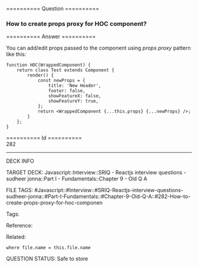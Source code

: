 ========== Question ==========  

### How to create props proxy for HOC component?  

========== Answer ==========  

You can add/edit props passed to the component using _props proxy_ pattern like this:

<!-- codeblock-start -->
<pre><code class="hljs language-jsx"><span class="hljs-keyword">function</span> <span class="hljs-title function_">HOC</span>(<span class="hljs-params">WrappedComponent</span>) {
    <span class="hljs-keyword">return</span> <span class="hljs-keyword">class</span> <span class="hljs-title class_">Test</span> <span class="hljs-keyword">extends</span> <span class="hljs-title class_ inherited__">Component</span> {
        <span class="hljs-title function_">render</span>(<span class="hljs-params"></span>) {
            <span class="hljs-keyword">const</span> newProps = {
                <span class="hljs-attr">title</span>: <span class="hljs-string">'New Header'</span>,
                <span class="hljs-attr">footer</span>: <span class="hljs-literal">false</span>,
                <span class="hljs-attr">showFeatureX</span>: <span class="hljs-literal">false</span>,
                <span class="hljs-attr">showFeatureY</span>: <span class="hljs-literal">true</span>,
            };
            <span class="hljs-keyword">return</span> <span class="xml"><span class="hljs-tag">&#x3C;<span class="hljs-name">WrappedComponent</span> {<span class="hljs-attr">...this.props</span>} {<span class="hljs-attr">...newProps</span>} /></span></span>;
        }
    };
}
</code></pre>
<!-- codeblock-end -->

========== Id ==========  
282

---

DECK INFO

TARGET DECK: Javascript::Interview::SRIQ - Reactjs interview questions - sudheer jonna::Part I - Fundamentals::Chapter 9 - Old Q A

FILE TAGS: #Javascript::#Interview::#SRIQ-Reactjs-interview-questions-sudheer-jonna::#Part-I-Fundamentals::#Chapter-9-Old-Q-A::#282-How-to-create-props-proxy-for-hoc-componen

Tags:

Reference:

Related:

```dataview
where file.name = this.file.name
```
QUESTION STATUS: Safe to store
